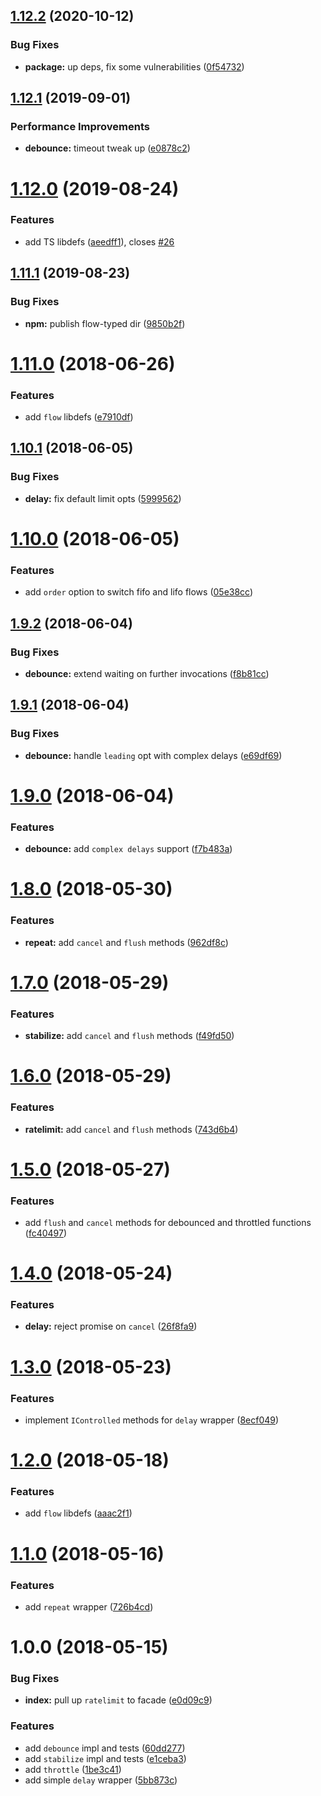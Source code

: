 ## [1.12.2](https://github.com/antongolub/push-it-to-the-limit/compare/v1.12.1...v1.12.2) (2020-10-12)


### Bug Fixes

* **package:** up deps, fix some vulnerabilities ([0f54732](https://github.com/antongolub/push-it-to-the-limit/commit/0f54732663f0a45e98a93a237b3bc73547579773))

## [1.12.1](https://github.com/antongolub/push-it-to-the-limit/compare/v1.12.0...v1.12.1) (2019-09-01)


### Performance Improvements

* **debounce:**  timeout tweak up ([e0878c2](https://github.com/antongolub/push-it-to-the-limit/commit/e0878c2))

# [1.12.0](https://github.com/antongolub/push-it-to-the-limit/compare/v1.11.1...v1.12.0) (2019-08-24)


### Features

* add TS libdefs ([aeedff1](https://github.com/antongolub/push-it-to-the-limit/commit/aeedff1)), closes [#26](https://github.com/antongolub/push-it-to-the-limit/issues/26)

## [1.11.1](https://github.com/antongolub/push-it-to-the-limit/compare/v1.11.0...v1.11.1) (2019-08-23)


### Bug Fixes

* **npm:** publish flow-typed dir ([9850b2f](https://github.com/antongolub/push-it-to-the-limit/commit/9850b2f))

# [1.11.0](https://github.com/antongolub/push-it-to-the-limit/compare/v1.10.1...v1.11.0) (2018-06-26)


### Features

* add `flow` libdefs ([e7910df](https://github.com/antongolub/push-it-to-the-limit/commit/e7910df))

<a name="1.10.1"></a>
## [1.10.1](https://github.com/antongolub/push-it-to-the-limit/compare/v1.10.0...v1.10.1) (2018-06-05)


### Bug Fixes

* **delay:** fix default limit opts ([5999562](https://github.com/antongolub/push-it-to-the-limit/commit/5999562))

<a name="1.10.0"></a>
# [1.10.0](https://github.com/antongolub/push-it-to-the-limit/compare/v1.9.2...v1.10.0) (2018-06-05)


### Features

* add `order` option to switch fifo and lifo flows ([05e38cc](https://github.com/antongolub/push-it-to-the-limit/commit/05e38cc))

<a name="1.9.2"></a>
## [1.9.2](https://github.com/antongolub/push-it-to-the-limit/compare/v1.9.1...v1.9.2) (2018-06-04)


### Bug Fixes

* **debounce:** extend waiting on further invocations ([f8b81cc](https://github.com/antongolub/push-it-to-the-limit/commit/f8b81cc))

<a name="1.9.1"></a>
## [1.9.1](https://github.com/antongolub/push-it-to-the-limit/compare/v1.9.0...v1.9.1) (2018-06-04)


### Bug Fixes

* **debounce:** handle `leading` opt with complex delays ([e69df69](https://github.com/antongolub/push-it-to-the-limit/commit/e69df69))

<a name="1.9.0"></a>
# [1.9.0](https://github.com/antongolub/push-it-to-the-limit/compare/v1.8.0...v1.9.0) (2018-06-04)


### Features

* **debounce:** add `complex delays` support ([f7b483a](https://github.com/antongolub/push-it-to-the-limit/commit/f7b483a))

<a name="1.8.0"></a>
# [1.8.0](https://github.com/antongolub/push-it-to-the-limit/compare/v1.7.0...v1.8.0) (2018-05-30)


### Features

* **repeat:** add `cancel` and `flush` methods ([962df8c](https://github.com/antongolub/push-it-to-the-limit/commit/962df8c))

<a name="1.7.0"></a>
# [1.7.0](https://github.com/antongolub/push-it-to-the-limit/compare/v1.6.0...v1.7.0) (2018-05-29)


### Features

* **stabilize:** add `cancel` and `flush` methods ([f49fd50](https://github.com/antongolub/push-it-to-the-limit/commit/f49fd50))

<a name="1.6.0"></a>
# [1.6.0](https://github.com/antongolub/push-it-to-the-limit/compare/v1.5.0...v1.6.0) (2018-05-29)


### Features

* **ratelimit:** add `cancel` and `flush` methods ([743d6b4](https://github.com/antongolub/push-it-to-the-limit/commit/743d6b4))

<a name="1.5.0"></a>
# [1.5.0](https://github.com/antongolub/push-it-to-the-limit/compare/v1.4.0...v1.5.0) (2018-05-27)


### Features

* add `flush` and `cancel` methods for debounced and throttled functions ([fc40497](https://github.com/antongolub/push-it-to-the-limit/commit/fc40497))

<a name="1.4.0"></a>
# [1.4.0](https://github.com/antongolub/push-it-to-the-limit/compare/v1.3.0...v1.4.0) (2018-05-24)


### Features

* **delay:** reject promise on `cancel` ([26f8fa9](https://github.com/antongolub/push-it-to-the-limit/commit/26f8fa9))

<a name="1.3.0"></a>
# [1.3.0](https://github.com/antongolub/push-it-to-the-limit/compare/v1.2.0...v1.3.0) (2018-05-23)


### Features

* implement `IControlled` methods for `delay` wrapper ([8ecf049](https://github.com/antongolub/push-it-to-the-limit/commit/8ecf049))

<a name="1.2.0"></a>
# [1.2.0](https://github.com/antongolub/push-it-to-the-limit/compare/v1.1.0...v1.2.0) (2018-05-18)


### Features

* add `flow` libdefs ([aaac2f1](https://github.com/antongolub/push-it-to-the-limit/commit/aaac2f1))

<a name="1.1.0"></a>
# [1.1.0](https://github.com/antongolub/push-it-to-the-limit/compare/v1.0.0...v1.1.0) (2018-05-16)


### Features

* add `repeat` wrapper ([726b4cd](https://github.com/antongolub/push-it-to-the-limit/commit/726b4cd))

<a name="1.0.0"></a>
# 1.0.0 (2018-05-15)


### Bug Fixes

* **index:** pull up `ratelimit` to facade ([e0d09c9](https://github.com/antongolub/push-it-to-the-limit/commit/e0d09c9))


### Features

* add `debounce` impl and tests ([60dd277](https://github.com/antongolub/push-it-to-the-limit/commit/60dd277))
* add `stabilize` impl and tests ([e1ceba3](https://github.com/antongolub/push-it-to-the-limit/commit/e1ceba3))
* add `throttle` ([1be3c41](https://github.com/antongolub/push-it-to-the-limit/commit/1be3c41))
* add simple `delay` wrapper ([5bb873c](https://github.com/antongolub/push-it-to-the-limit/commit/5bb873c))
